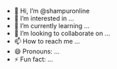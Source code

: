 - 👋 Hi, I’m @shampuronline
- 👀 I’m interested in ...
- 🌱 I’m currently learning ...
- 💞️ I’m looking to collaborate on ...
- 📫 How to reach me ...
- 😄 Pronouns: ...
- ⚡ Fun fact: ...

<!---
shampuronline/shampuronline is a ✨ special ✨ repository because its `README.md` (this file) appears on your GitHub profile.
You can click the Preview link to take a look at your changes.
--->
